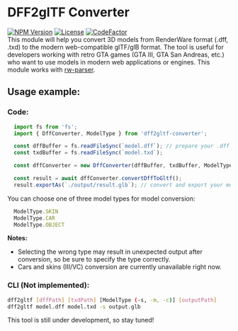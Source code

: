 # DFF2glTF Converter
[![NPM Version](https://img.shields.io/npm/v/dff2gltf-converter?style=flat&color=orange)](https://www.npmjs.com/package/dff2gltf-converter)
[![License](https://img.shields.io/github/license/AlterSDB/dff2gltf-converter?color=green)](https://github.com/AlterSDB/dff2gltf-converter/blob/main/LICENSE.md)
[![CodeFactor](https://www.codefactor.io/repository/github/altersdb/dff2gltf-converter/badge/main)](https://www.codefactor.io/repository/github/altersdb/dff2gltf-converter/overview/main)  
This module will help you convert 3D models from RenderWare format (.dff, .txd) to the modern web-compatible glTF/glB format. 
The tool is useful for developers working with retro GTA games (GTA III, GTA San Andreas, etc.) who want to use models in modern web applications or engines.
This module works with [rw-parser](https://github.com/Timic3/rw-parser).  
## Usage example:
### Code:
```js
  import fs from 'fs';
  import { DffConverter, ModelType } from 'dff2gltf-converter';

  const dffBuffer = fs.readFileSync(`model.dff`); // prepare your .dff and .txd as bytes buffer
  const txdBuffer = fs.readFileSync(`model.txd`);

  const dffConverter = new DffConverter(dffBuffer, txdBuffer, ModelType.OBJECT); // initialize with params

  const result = await dffConverter.convertDffToGltf(); 
  result.exportAs(`./output/result.glb`); // convert and export your model in .gltf or .glb
```
You can choose one of three model types for model conversion:
```js
  ModelType.SKIN
  ModelType.CAR
  ModelType.OBJECT
```
**Notes:** 
* Selecting the wrong type may result in unexpected output after conversion, so be sure to specify the type correctly.
* Cars and skins (III/VC) conversion are currently unavailable right now.

### CLI (Not implemented):
```sh
dff2gltf [dffPath] [txdPath] [ModelType (-s, -m, -c)] [outputPath]
dff2gltf model.dff model.txd -s output.glb
```
This tool is still under development, so stay tuned!
